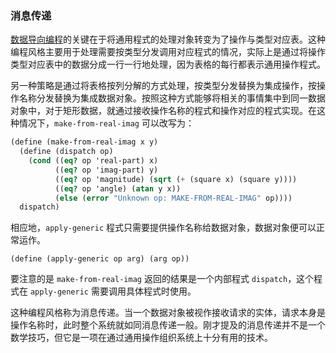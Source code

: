 ### 消息传递

[数据导向编程](obsidian://open?vault=SICP&file=methodology%26property%2FData-Directed%20Programming)的关键在于将通用程式的处理对象转变为了操作与类型对应表。这种编程风格主要用于处理需要按类型分发调用对应程式的情况，实际上是通过将操作类型对应表中的数据分成一行一行地处理，因为表格的每行都表示通用操作程式。

另一种策略是通过将表格按列分解的方式处理，按类型分发替换为集成操作，按操作名称分发替换为集成数据对象。按照这种方式能够将相关的事情集中到同一数据对象中，对于矩形数据，就通过接收操作名称的程式和操作对应的程式实现。在这种情况下，`make-from-real-imag` 可以改写为：

```scheme
(define (make-from-real-imag x y)
  (define (dispatch op)
    (cond ((eq? op 'real-part) x)
          ((eq? op 'imag-part) y)
          ((eq? op 'magnitude) (sqrt (+ (square x) (square y))))
          ((eq? op 'angle) (atan y x))
          (else (error "Unknown op: MAKE-FROM-REAL-IMAG" op))))
  dispatch)
```

相应地，`apply-generic` 程式只需要提供操作名称给数据对象，数据对象便可以正常运作。

`(define (apply-generic op arg) (arg op))`

要注意的是 `make-from-real-imag` 返回的结果是一个内部程式 `dispatch`，这个程式在 `apply-generic` 需要调用具体程式时使用。

这种编程风格称为消息传递。当一个数据对象被视作接收请求的实体，请求本身是操作名称时，此时整个系统就如同消息传递一般。刚才提及的消息传递并不是一个数学技巧，但它是一项在通过通用操作组织系统上十分有用的技术。